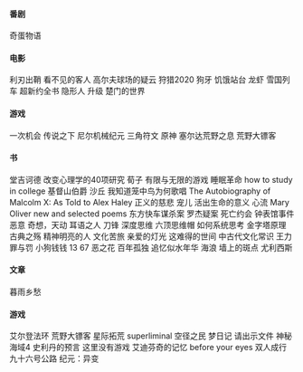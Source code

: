 #### 番剧
奇蛋物语
#### 电影
利刃出鞘
看不见的客人
高尔夫球场的疑云
狩猎2020
狗牙
饥饿站台
龙虾
雪国列车
超新约全书
隐形人
升级
楚门的世界
#### 游戏
一次机会
传说之下
尼尔机械纪元
三角符文
原神
塞尔达荒野之息
荒野大镖客
#### 书
堂吉诃德
改变心理学的40项研究
荀子
有限与无限的游戏
睡眠革命
how to study in college
基督山伯爵
沙丘
我知道笼中鸟为何歌唱
The Autobiography of Malcolm X: As Told to Alex Haley
正义的慈悲
宠儿
活出生命的意义
心流
Mary Oliver new and selected poems
东方快车谋杀案
罗杰疑案
死亡约会
钟表馆事件
恶意
奇想，天动
耳语之人
刀锋
深度思维
六顶思维帽
如何系统思考
金字塔原理
古典之殇
精神明亮的人
文化苦旅
亲爱的灯光
这难得的世间
中古代文化常识 王力
罪与罚
小狗钱钱
13 67
恶之花
百年孤独
追忆似水年华
海浪
墙上的斑点
尤利西斯
#### 文章
暮雨乡愁
#### 游戏
艾尔登法环
荒野大镖客
星际拓荒
superliminal
空径之民
梦日记
请出示文件
神秘海域4
史利丹的预言
这里没有游戏
艾迪芬奇的记忆
before your eyes
双人成行
九十六号公路
纪元：异变